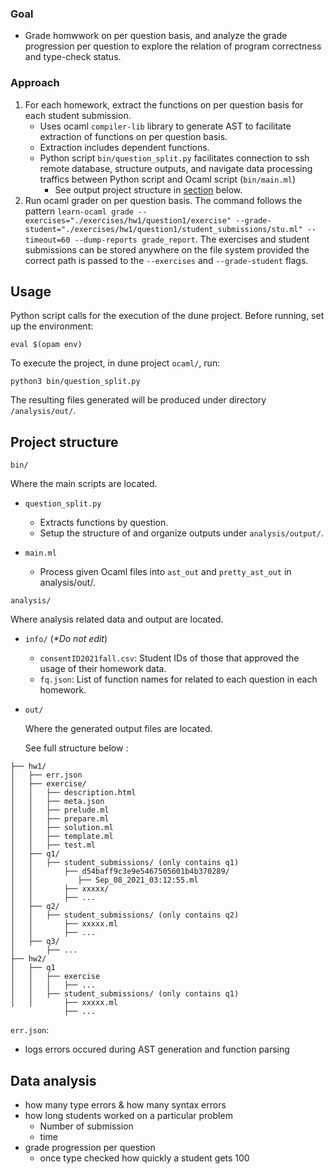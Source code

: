 ### Goal
- Grade homwwork on per question basis, and analyze the grade progression per question to explore the relation of program correctness and type-check status.

### Approach
1. For each homework, extract the functions on per question basis for each student submission.
   - Uses ocaml `compiler-lib` library to generate AST to facilitate extraction of functions on per question basis.
   - Extraction includes dependent functions.
   - Python script `bin/question_split.py` facilitates connection to ssh remote database, structure outputs, and navigate data processing traffics between Python script and Ocaml script (`bin/main.ml`)
      - See output project structure in [section](#project-structure) below.
2. Run ocaml grader on per question basis. The command follows the pattern `learn-ocaml grade --exercises="./exercises/hw1/question1/exercise" --grade-student="./exercises/hw1/question1/student_submissions/stu.ml" --timeout=60 --dump-reports grade_report`. The exercises and student submissions can be stored anywhere on the file system provided the correct path is passed to the `--exercises` and `--grade-student` flags.

## Usage
Python script calls for the execution of the dune project. Before running, set up the environment:
```
eval $(opam env)
```
To execute the project, in dune project `ocaml/`, run:
```
python3 bin/question_split.py
```
The resulting files generated will be produced under directory `/analysis/out/`.


## Project structure
`bin/`

Where the main scripts are located.

- `question_split.py`
  - Extracts functions by question.
  - Setup the structure of and organize outputs under `analysis/output/`.

- `main.ml`
  - Process given Ocaml files into `ast_out` and `pretty_ast_out` in analysis/out/.

`analysis/`

Where analysis related data and output are located.
- `info/` (_*Do not edit_)
   - `consentID2021fall.csv`: Student IDs of those that approved the usage of their homework data.
   - `fq.json`: List of function names for related to each question in each homework.
- `out/`

   Where the generated output files are located.

   See full structure below   :
```
├── hw1/
│   ├── err.json 
│   ├── exercise/
│   │   ├── description.html
│   │   ├── meta.json
│   │   ├── prelude.ml
│   │   ├── prepare.ml
│   │   ├── solution.ml
│   │   ├── template.ml
│   │   ├── test.ml
│   ├── q1/
│   │   ├── student_submissions/ (only contains q1)
│   │       ├── d54baff9c3e9e5467505601b4b370289/
│   │          ├── Sep_08_2021_03:12:55.ml
│   │       ├── xxxxx/
│   │       ├── ...
│   ├── q2/
│   │   ├── student_submissions/ (only contains q2)
│   │       ├── xxxxx.ml
│   │       ├── ...
│   ├── q3/
│       ├── ...
├── hw2/
│   ├── q1
│   │   ├── exercise
│   │   │   ├── ...
│   │   ├── student_submissions/ (only contains q1)
│   │       ├── xxxxx.ml
            ├── ...
```

`err.json`:
- logs errors occured during AST generation and function parsing


## Data analysis
- how many type errors & how many syntax errors
- how long students worked on a particular problem
   - Number of submission
   - time
- grade progression per question
  - once type checked how quickly a student gets 100
